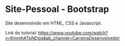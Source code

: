 # Site-Pessoal - Bootstrap
Site desenvolvido em HTML, CSS e Javascript.

Link do tutorial:
https://www.youtube.com/watch?v=KmmhATpNDgg&ab_channel=CarreiraDesenvolvedor

